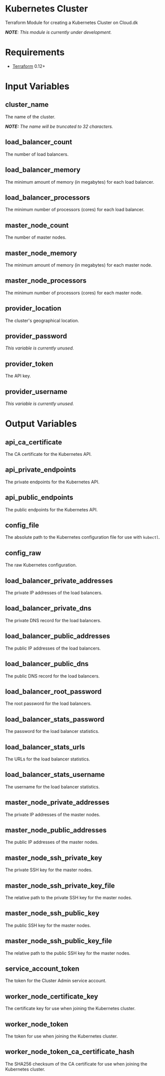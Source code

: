 # Kubernetes Cluster
Terraform Module for creating a Kubernetes Cluster on Cloud.dk

_**NOTE**: This module is currently under development._

# Requirements
- [Terraform](https://www.terraform.io/downloads.html) 0.12+

# Input Variables

## cluster_name
The name of the cluster.

_**NOTE:** The name will be truncated to 32 characters._

## load_balancer_count
The number of load balancers.

## load_balancer_memory
The minimum amount of memory (in megabytes) for each load balancer.

## load_balancer_processors
The minimum number of processors (cores) for each load balancer.

## master_node_count
The number of master nodes.

## master_node_memory
The minimum amount of memory (in megabytes) for each master node.

## master_node_processors
The minimum number of processors (cores) for each master node.

## provider_location
The cluster's geographical location.

## provider_password
_This variable is currently unused._

## provider_token
The API key.

## provider_username
_This variable is currently unused._

# Output Variables

## api_ca_certificate
The CA certificate for the Kubernetes API.

## api_private_endpoints
The private endpoints for the Kubernetes API.

## api_public_endpoints
The public endpoints for the Kubernetes API.

## config_file
The absolute path to the Kubernetes configuration file for use with `kubectl`.

## config_raw
The raw Kubernetes configuration.

## load_balancer_private_addresses
The private IP addresses of the load balancers.

## load_balancer_private_dns
The private DNS record for the load balancers.

## load_balancer_public_addresses
The public IP addresses of the load balancers.

## load_balancer_public_dns
The public DNS record for the load balancers.

## load_balancer_root_password
The root password for the load balancers.

## load_balancer_stats_password
The password for the load balancer statistics.

## load_balancer_stats_urls
The URLs for the load balancer statistics.

## load_balancer_stats_username
The username for the load balancer statistics.

## master_node_private_addresses
The private IP addresses of the master nodes.

## master_node_public_addresses
The public IP addresses of the master nodes.

## master_node_ssh_private_key
The private SSH key for the master nodes.

## master_node_ssh_private_key_file
The relative path to the private SSH key for the master nodes.

## master_node_ssh_public_key
The public SSH key for the master nodes.

## master_node_ssh_public_key_file
The relative path to the public SSH key for the master nodes.

## service_account_token
The token for the Cluster Admin service account.

## worker_node_certificate_key
The certificate key for use when joining the Kubernetes cluster.

## worker_node_token
The token for use when joining the Kubernetes cluster.

## worker_node_token_ca_certificate_hash
The SHA256 checksum of the CA certificate for use when joining the Kubernetes cluster.
